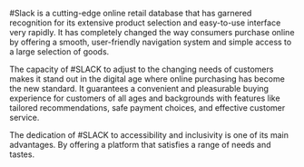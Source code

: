 #Slack is a cutting-edge online retail database that has garnered recognition for its extensive product selection and easy-to-use interface very rapidly. It has completely changed the way consumers purchase online by offering a smooth, user-friendly navigation system and simple access to a large selection of goods.

The capacity of #SLACK to adjust to the changing needs of customers makes it stand out in the digital age where online purchasing has become the new standard. It guarantees a convenient and pleasurable buying experience for customers of all ages and backgrounds with features like tailored recommendations, safe payment choices, and effective customer service.

The dedication of #SLACK to accessibility and inclusivity is one of its main advantages. By offering a platform that satisfies a range of needs and tastes.
